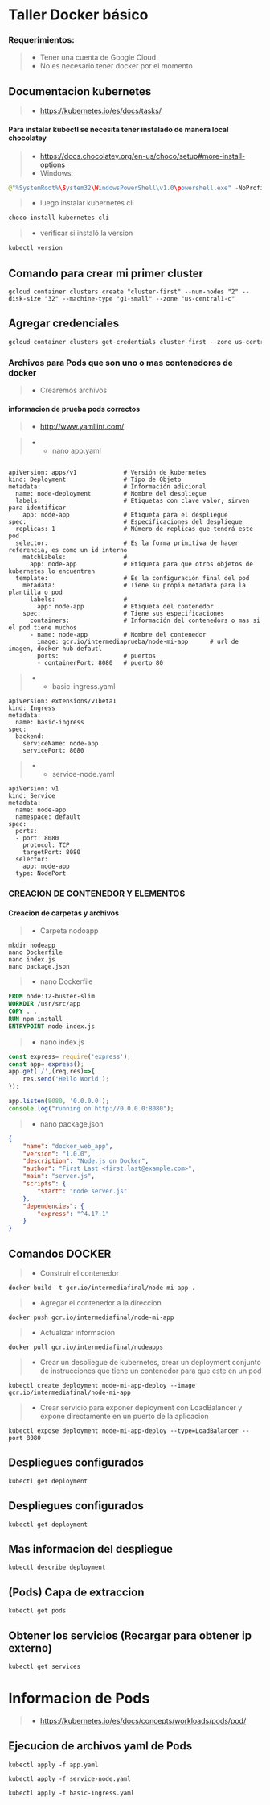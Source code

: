 # Taller Docker básico

### Requerimientos:
>- Tener una cuenta de Google Cloud
>- No es necesario tener docker por el momento

## Documentacion kubernetes
>-  https://kubernetes.io/es/docs/tasks/

#### Para instalar kubectl se necesita tener instalado de manera local chocolatey
>- https://docs.chocolatey.org/en-us/choco/setup#more-install-options
>- Windows:
```java
@"%SystemRoot%\System32\WindowsPowerShell\v1.0\powershell.exe" -NoProfile -InputFormat None -ExecutionPolicy Bypass -Command "[System.Net.ServicePointManager]::SecurityProtocol = 3072; iex ((New-Object System.Net.WebClient).DownloadString('https://chocolatey.org/install.ps1'))" && SET "PATH=%PATH%;%ALLUSERSPROFILE%\chocolatey\bin"
```
>- luego instalar kubernetes cli
```python
choco install kubernetes-cli
```
>- verificar si instaló la version 
```java
kubectl version
```

## Comando para crear mi primer cluster
```phyton 
gcloud container clusters create "cluster-first" --num-nodes "2" --disk-size "32" --machine-type "g1-small" --zone "us-central1-c"
```
## Agregar credenciales
```java
gcloud container clusters get-credentials cluster-first --zone us-central1-c
```
### Archivos para Pods que son uno o mas contenedores de docker
>- Crearemos archivos
#### informacion de prueba pods correctos 
>- http://www.yamllint.com/

> - - nano app.yaml
```console

apiVersion: apps/v1             # Versión de kubernetes
kind: Deployment                # Tipo de Objeto 
metadata:                       # Información adicional
  name: node-deployment         # Nombre del despliegue
  labels:                       # Etiquetas con clave valor, sirven para identificar       
    app: node-app               # Etiqueta para el despliegue
spec:                           # Especificaciones del despliegue
  replicas: 1                   # Número de replicas que tendrá este pod
  selector:                     # Es la forma primitiva de hacer referencia, es como un id interno
    matchLabels:                # 
      app: node-app             # Etiqueta para que otros objetos de kubernetes lo encuentren
  template:                     # Es la configuración final del pod 
    metadata:                   # Tiene su propia metadata para la plantilla o pod
      labels:                   # 
        app: node-app           # Etiqueta del contenedor
    spec:                       # Tiene sus especificaciones
      containers:               # Información del contenedors o mas si el pod tiene muchos
      - name: node-app          # Nombre del contenedor
        image: gcr.io/intermediaprueba/node-mi-app      # url de imagen, docker hub defautl
        ports:                  # puertos
        - containerPort: 8080   # puerto 80
```

> - - basic-ingress.yaml
```console
apiVersion: extensions/v1beta1
kind: Ingress
metadata:
  name: basic-ingress
spec:
  backend:
    serviceName: node-app
    servicePort: 8080
```

> - - service-node.yaml
```console
apiVersion: v1
kind: Service
metadata:
  name: node-app
  namespace: default
spec:
  ports:
  - port: 8080
    protocol: TCP
    targetPort: 8080
  selector:
    app: node-app
  type: NodePort
```

### CREACION DE CONTENEDOR Y ELEMENTOS 
#### Creacion de carpetas y archivos 
>- Carpeta nodoapp
```console
mkdir nodeapp
nano Dockerfile
nano index.js
nano package.json
```
>- nano Dockerfile
```Dockerfile
FROM node:12-buster-slim
WORKDIR /usr/src/app
COPY . .
RUN npm install
ENTRYPOINT node index.js
```
>- nano index.js
```javascript
const express= require('express');
const app= express();
app.get('/',(req,res)=>{
	res.send('Hello World');
});

app.listen(8080, '0.0.0.0');
console.log("running on http://0.0.0.0:8080");
```
>- nano package.json
```json
{
	"name": "docker_web_app",
	"version": "1.0.0",
	"description": "Node.js on Docker",
	"author": "First Last <first.last@example.com>",
	"main": "server.js",
	"scripts": {
		"start": "node server.js"
	},
	"dependencies": {
		"express": "^4.17.1"
	}
}
```

## Comandos DOCKER
>- Construir el contenedor 
```console
docker build -t gcr.io/intermediafinal/node-mi-app .
```
>- Agregar el contenedor a la direccion
```console
docker push gcr.io/intermediafinal/node-mi-app 
```
>- Actualizar informacion
```console
docker pull gcr.io/intermediafinal/nodeapps
```
>- Crear un despliegue de kubernetes, crear un deployment conjunto de instrucciones que tiene un contenedor para que este en un pod  
```console
kubectl create deployment node-mi-app-deploy --image gcr.io/intermediafinal/node-mi-app 
```
>- Crear servicio para exponer deployment con LoadBalancer y expone directamente en un puerto de la aplicacion 
```console
kubectl expose deployment node-mi-app-deploy --type=LoadBalancer --port 8080
```
## Despliegues configurados
```console
kubectl get deployment
```

## Despliegues configurados
```console
kubectl get deployment
```

## Mas informacion del despliegue
```console
kubectl describe deployment
```
## (Pods) Capa de extraccion 
```console
kubectl get pods
```
## Obtener los servicios (Recargar para obtener ip externo)
```console 
kubectl get services
```
# Informacion de Pods
>- https://kubernetes.io/es/docs/concepts/workloads/pods/pod/

## Ejecucion de archivos yaml de Pods 
```console
kubectl apply -f app.yaml
```
```console
kubectl apply -f service-node.yaml
```
```console
kubectl apply -f basic-ingress.yaml
```

